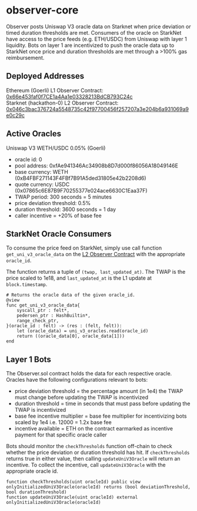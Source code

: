 # observer-core

Observer posts Uniswap V3 oracle data on Starknet when price deviation or timed duration thresholds are met. Consumers of the oracle on StarkNet have access to the price feeds (e.g. ETH/USDC) from Uniswap with layer 1 liquidity. Bots on layer 1 are incentivized to push the oracle data up to StarkNet once price and duration thresholds are met through a >100% gas reimbursement.

## Deployed Addresses
Ethereum (Goerli) L1 Observer Contract: [0x66e453faf0f7CE1a4Aa1e03328213BdCB793C24c](https://goerli.etherscan.io/address/0x66e453faf0f7ce1a4aa1e03328213bdcb793c24c#code)  
Starknet (hackathon-0) L2 Observer Contract: [0x046c3bac376724a5548735c42f97700456f257207a3e204b6a931069a9e0c29c](https://hackathon-0.voyager.online/contract/0x046c3bac376724a5548735c42f97700456f257207a3e204b6a931069a9e0c29c#code)

## Active Oracles
Uniswap V3 WETH/USDC 0.05% (Goerli)
- oracle id: 0
- pool address: 0xfAe941346Ac34908b8D7d000f86056A18049146E
- base currency: WETH (0xB4FBF271143F4FBf7B91A5ded31805e42b2208d6)
- quote currency: USDC (0x07865c6E87B9F70255377e024ace6630C1Eaa37F)
- TWAP period: 300 seconds = 5 minutes
- price deviation threshold: 0.5%
- duration threshold: 3600 seconds = 1 day
- caller incentive = +20% of base fee

## StarkNet Oracle Consumers
To consume the price feed on StarkNet, simply use call function `get_uni_v3_oracle_data` on the [L2 Observer Contract](https://hackathon-0.voyager.online/contract/0x046c3bac376724a5548735c42f97700456f257207a3e204b6a931069a9e0c29c#code) with the appropriate `oracle_id`.

The function returns a tuple of `(twap, last_updated_at)`. The TWAP is the price scaled to 1e18, and `last_updated_at` is the L1 update at `block.timestamp`.

```
# Returns the oracle data of the given oracle_id.
@view
func get_uni_v3_oracle_data{
    syscall_ptr : felt*,
    pedersen_ptr : HashBuiltin*,
    range_check_ptr,
}(oracle_id : felt) -> (res : (felt, felt)):
    let (oracle_data) = uni_v3_oracles.read(oracle_id)
    return ((oracle_data[0], oracle_data[1])) 
end
```

## Layer 1 Bots
The Observer.sol contract holds the data for each respective oracle. Oracles have the following configurations relevant to bots:
- price deviation threshold = the percentage amount (in 1e4) the TWAP must change before updating the TWAP is incentivized
- duration threshold = time in seconds that must pass before updating the TWAP is incentivized
- base fee incentive multiplier = base fee multiplier for incentivizing bots scaled by 1e4 i.e. 12000 = 1.2x base fee
- incentive available = ETH on the contract earmarked as incentive payment for that specific oracle caller

Bots should monitor the `checkThresholds` function off-chain to check whether the price deviation or duration threshold has hit. If `checkThresholds` returns true in either value, then calling `updateUniV3Oracle` will return an incentive. To collect the incentive, call `updateUniV3Oracle` with the appropriate oracle id.

```
function checkThresholds(uint oracleId) public view onlyInitializedUniV3Oracle(oracleId) returns (bool deviationThreshold, bool durationThreshold) 
function updateUniV3Oracle(uint oracleId) external onlyInitializedUniV3Oracle(oracleId)
```

